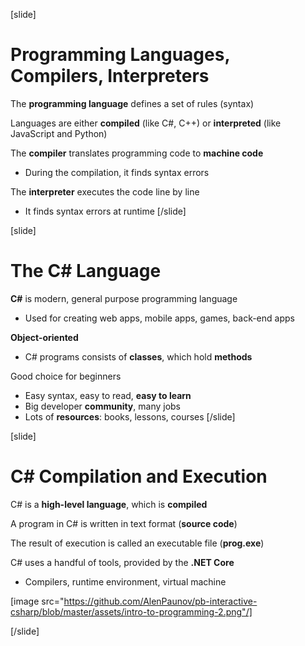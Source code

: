 [slide]
# Programming Languages, Compilers, Interpreters
The **programming language** defines a set of rules (syntax)

Languages are either **compiled** (like C#, C++) or **interpreted** (like JavaScript and Python)

The **compiler** translates programming code to **machine code**

* During the compilation, it finds syntax errors

The **interpreter** executes the code line by line

* It finds syntax errors at runtime
[/slide]

[slide]
# The C# Language
**C#** is modern, general purpose programming language

* Used for creating web apps, mobile apps, games, back-end apps

**Object-oriented**

* C# programs consists of **classes**, which hold **methods**

Good choice for beginners

* Easy syntax, easy to read, **easy to learn**
* Big developer **community**, many jobs
* Lots of **resources**: books, lessons, courses
[/slide]

[slide]
# C# Compilation and Execution
C# is a **high-level language**, which is **compiled**

A program in C# is written in text format (**source code**)

The result of execution is called an executable file (**prog.exe**)

C# uses a handful of tools, provided by the **.NET Core**

* Compilers, runtime environment, virtual machine

[image src="https://github.com/AlenPaunov/pb-interactive-csharp/blob/master/assets/intro-to-programming-2.png"/]

[/slide]